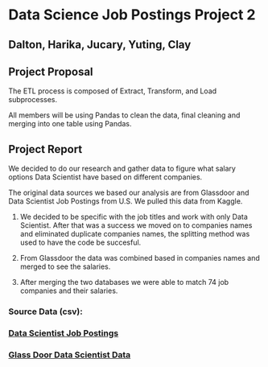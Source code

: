 
# Data Science Job Postings Project 2
## Dalton, Harika, Jucary, Yuting, Clay


## Project Proposal 

The ETL process is composed of Extract, Transform, and Load subprocesses. 
 
All members will be using Pandas to clean the data, final cleaning and merging into one table using Pandas.




## Project Report



We decided to do our research and gather data to figure what salary options Data Scientist have based on different companies. 

The original data sources we based our analysis are from Glassdoor and Data Scientist Job Postings from U.S. We pulled this data from Kaggle.

1. We decided to be specific with the job titles and work with only Data Scientist. After that was a success we moved on to companies names and eliminated duplicate companies names, the splitting method was used to have the code be succesful. 

2. From Glassdoor the data was combined based in companies names and merged to see the salaries. 

3. After merging the two databases we were able to match 74 job companies and their salaries.




### Source Data (csv):

### [Data Scientist Job Postings](https://data.world/jobspikr/10000-data-scientist-job-postings-from-the-usa)


### [Glass Door Data Scientist Data](https://www.kaggle.com/milan400/glassdoordata-scientist?select=glassdoor.csv)













